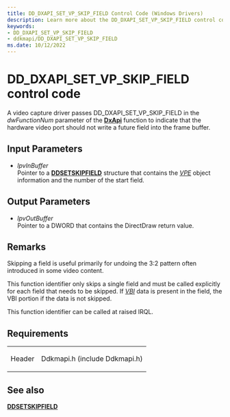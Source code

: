 ```yaml
---
title: DD_DXAPI_SET_VP_SKIP_FIELD Control Code (Windows Drivers)
description: Learn more about the DD_DXAPI_SET_VP_SKIP_FIELD control code.
keywords:
- DD_DXAPI_SET_VP_SKIP_FIELD
- ddkmapi/DD_DXAPI_SET_VP_SKIP_FIELD
ms.date: 10/12/2022
---
```


# DD\_DXAPI\_SET\_VP\_SKIP\_FIELD control code

A video capture driver passes DD\_DXAPI\_SET\_VP\_SKIP\_FIELD in the *dwFunctionNum* parameter of the [**DxApi**](/windows-hardware/drivers/ddi/dxapi/nf-dxapi-dxapi) function to indicate that the hardware video port should not write a future field into the frame buffer.

## Input Parameters

- *lpvInBuffer*  
    Pointer to a [**DDSETSKIPFIELD**](/windows/win32/api/ddkmapi/ns-ddkmapi-ddsetskipfield) structure that contains the [*VPE*](vpe-callback-functions.md) object information and the number of the start field.

## Output Parameters

- *lpvOutBuffer*  
    Pointer to a DWORD that contains the DirectDraw return value.

## Remarks

Skipping a field is useful primarily for undoing the 3:2 pattern often introduced in some video content.

This function identifier only skips a single field and must be called explicitly for each field that needs to be skipped. If [*VBI*](video-vbi-capture.md) data is present in the field, the VBI portion if the data is not skipped.

This function identifier can be called at raised IRQL.

## Requirements

<table>
<tbody>
<tr class="odd">
<td><p>Header</p></td>
<td>Ddkmapi.h (include Ddkmapi.h)</td>
</tr>
</tbody>
</table>

## See also

[**DDSETSKIPFIELD**](/windows/win32/api/ddkmapi/ns-ddkmapi-ddsetskipfield)
